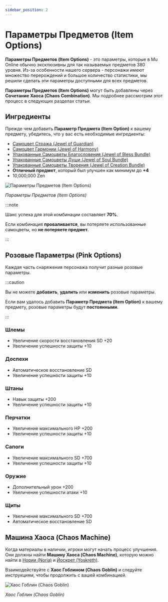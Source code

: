 ```yaml
---
sidebar_position: 2
---
```


# Параметры Предметов (Item Options)

**Параметры Предметов (Item Options)** - это параметры, которые в Mu Online обычно эксклюзивны для так называемых предметов 380 уровня. Из-за особенности нашего сервера - персонажи имеют множество перерождений и большое количество статистики, мы решили сделать эти параметры доступными для всех предметов.

**Параметры Предметов (Item Options)** могут быть добавлены через **Сочетание Хаоса (Chaos Combination)**. Мы подробнее рассмотрим этот процесс в следующих разделах статьи.

## Ингредиенты

Прежде чем добавить **Параметр Предмета (Item Option)** к вашему предмету, убедитесь, что у вас есть необходимые ингредиенты:

- [Самоцвет Стража (Jewel of Guardian)](/items/jewels/regular-jewels/jewel-of-guardian)
- [Самоцвет Гармонии (Jewel of Harmony)](/items/jewels/regular-jewels/jewel-of-harmony)
- [Упакованные Самоцветы Благословения (Jewel of Bless Bundle)](/items/jewels/regular-jewels/jewel-of-bless)
- [Упакованные Самоцветы Души (Jewel of Soul Bundle)](/items/jewels/regular-jewels/jewel-of-soul)
- [Упакованные Самоцветы Творения (Jewel of Creation Bundle)](/items/jewels/regular-jewels/jewel-of-creation)
- **Отличный предмет**, который был улучшен как минимум до **+4**
- 10,000,000 Zen

![Параметры Предметов (Item Options)](/img/crafting/item-options.png)

_Параметры Предметов (Item Options)_

:::note

Шанс успеха для этой комбинации составляет **70%**.

Если комбинация **проваливается**, вы потеряете использованные самоцветы, но **не потеряете предмет**.

:::

## Розовые Параметры (Pink Options)

Каждая часть снаряжения персонажа получит разные розовые параметры.

:::caution

Вы не можете **добавить**, **удалить** или **изменить** розовые параметры.

Если вам удалось добавить **Параметр Предмета (Item Option)** к вашему предмету, розовые параметры будут **постоянными**.

:::

### Шлемы

- Увеличение скорости восстановления SD +20
- Увеличение успешности защиты +10

### Доспехи

- Автоматическое восстановление SD
- Увеличение успешности защиты +10

### Штаны

- Навык защиты +200
- Увеличение успешности защиты +10

### Перчатки

- Увеличение максимального HP +200
- Увеличение успешности защиты +10

### Сапоги

- Увеличение максимального SD +700
- Увеличение успешности защиты +10

### Оружие

- Дополнительный урон +200
- Увеличение успешности атаки +10

### Щиты

- Увеличение максимального SD +700
- Автоматическое восстановление SD

## Машина Хаоса (Chaos Machine)

Когда материалы в наличии, игроки могут начать процесс улучшения. Они должны найти **Машину Хаоса (Chaos Machine)**, которую можно найти в [Нории (Noria)](/maps/noria) и [Йоскрет (Yoskreth)](/maps/yoskreth).

Взаимодействуйте с **Хаос Гоблином (Chaos Goblin)** и следуйте инструкциям, чтобы продолжить с вашей комбинацией.

![Хаос Гоблин (Chaos Goblin)](/img/crafting/chaos-goblin.png)

_Хаос Гоблин (Chaos Goblin)_
